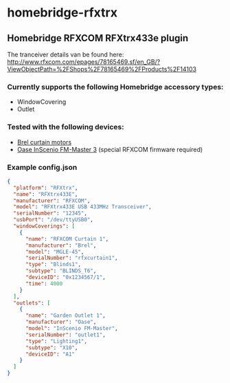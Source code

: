 # homebridge-rfxtrx
## Homebridge RFXCOM RFXtrx433e plugin

The tranceiver details van be found here:
http://www.rfxcom.com/epages/78165469.sf/en_GB/?ViewObjectPath=%2FShops%2F78165469%2FProducts%2F14103

### Currently supports the following Homebridge accessory types:
* WindowCovering
* Outlet

### Tested with the following devices:
* [Brel curtain motors](https://www.brel-motors.nl/webshop/gordijnrailsysteem/)
* [Oase InScenio FM-Master 3](https://www.oase-livingwater.com/nl_BE/water-tuin/producten/p/inscenio-fm-master-3.1000079799.html) (special RFXCOM firmware required)

### Example config.json
```JSON
{
  "platform": "RFXtrx",
  "name": "RFXtrx433E",
  "manufacturer": "RFXCOM",
  "model": "RFXtrx433E USB 433MHz Transceiver",
  "serialNumber": "12345",
  "usbPort": "/dev/ttyUSB0",
  "windowCoverings": [
    {
      "name": "RFXCOM Curtain 1",
      "manufacturer": "Brel",
      "model": "MGLE-45",
      "serialNumber": "rfxcurtain1",
      "type": "Blinds1",
      "subtype": "BLINDS_T6",
      "deviceID": "0x1234567/1",
      "time": 4000
    }
  ],
  "outlets": [
    {
      "name": "Garden Outlet 1",
      "manufacturer": "Oase",
      "model": "InScenio FM-Master",
      "serialNumber": "outlet1",
      "type": "Lighting1",
      "subtype": "X10",
      "deviceID": "A1"
    }
  ]
}
```
